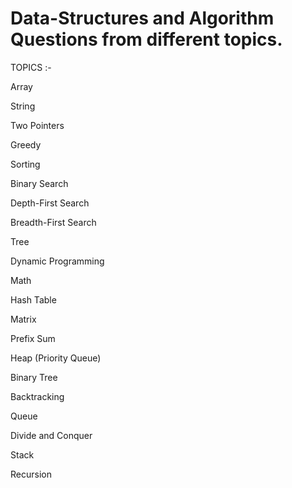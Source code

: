 # Data-Structures and Algorithm Questions from different topics. 

TOPICS :-

Array                                   

String

Two Pointers

Greedy

Sorting

Binary Search

Depth-First Search

Breadth-First Search

Tree

Dynamic Programming

Math

Hash Table

Matrix

Prefix Sum

Heap (Priority Queue)

Binary Tree

Backtracking

Queue

Divide and Conquer

Stack

Recursion
